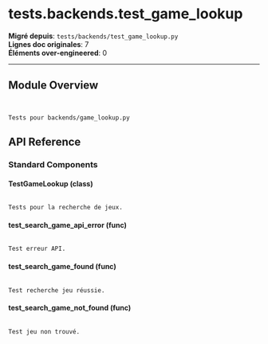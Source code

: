 # tests.backends.test_game_lookup

**Migré depuis**: `tests/backends/test_game_lookup.py`  
**Lignes doc originales**: 7  
**Éléments over-engineered**: 0  

---

## Module Overview

```text


Tests pour backends/game_lookup.py

```

## API Reference

### Standard Components

#### TestGameLookup (class)

```text

Tests pour la recherche de jeux.

```

#### test_search_game_api_error (func)

```text

Test erreur API.

```

#### test_search_game_found (func)

```text

Test recherche jeu réussie.

```

#### test_search_game_not_found (func)

```text

Test jeu non trouvé.

```
